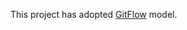 This project has adopted [GitFlow](https://nvie.com/posts/a-successful-git-branching-model/) model. 